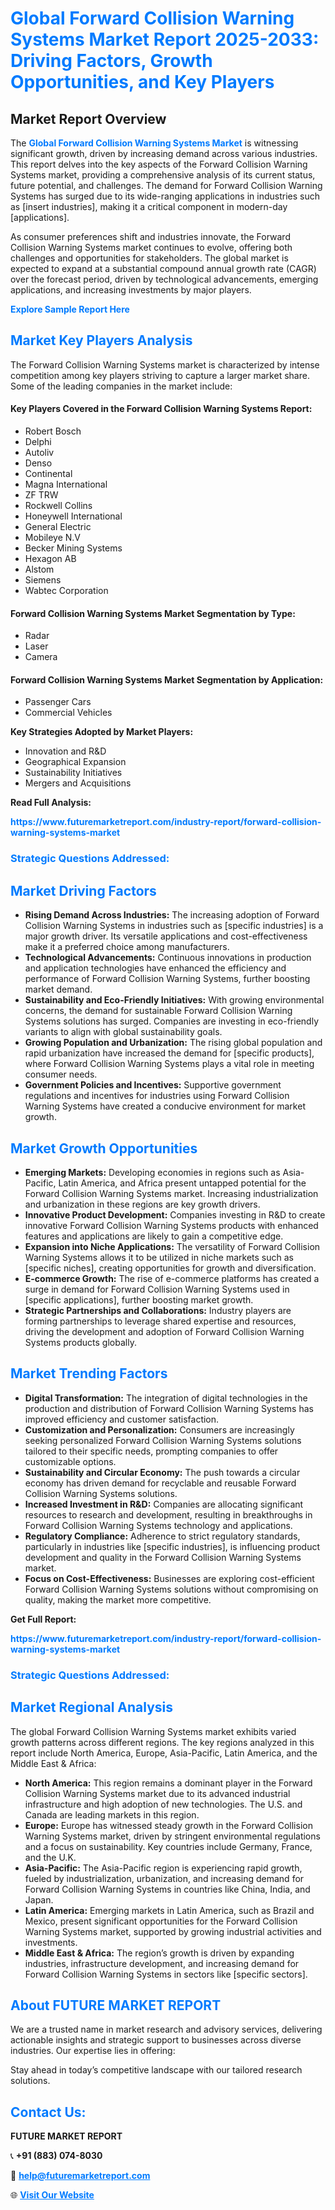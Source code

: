 <h1 style="color: #007BFF;">Global Forward Collision Warning Systems Market Report 2025-2033: Driving Factors, Growth Opportunities, and Key Players</h1>

<section id="overview">
<h2>Market Report Overview</h2>
<p>The <a href="https://www.futuremarketreport.com/industry-report/forward-collision-warning-systems-market" style="color: #007BFF; text-decoration: none;"><strong>Global Forward Collision Warning Systems Market</strong></a> is witnessing significant growth, driven by increasing demand across various industries. This report delves into the key aspects of the Forward Collision Warning Systems market, providing a comprehensive analysis of its current status, future potential, and challenges. The demand for Forward Collision Warning Systems has surged due to its wide-ranging applications in industries such as [insert industries], making it a critical component in modern-day [applications].</p>
<p>As consumer preferences shift and industries innovate, the Forward Collision Warning Systems market continues to evolve, offering both challenges and opportunities for stakeholders. The global market is expected to expand at a substantial compound annual growth rate (CAGR) over the forecast period, driven by technological advancements, emerging applications, and increasing investments by major players.</p>
</section>

<section id="overview">
<p><a href="https://www.futuremarketreport.com/request-sample/reportId=51561" style="color: #007BFF; text-decoration: none;"><strong>Explore Sample Report Here</strong></a></p>
</section>

<section id="key-players">
<h2 style="color: #007BFF;">Market Key Players Analysis</h2>
<p>The Forward Collision Warning Systems market is characterized by intense competition among key players striving to capture a larger market share. Some of the leading companies in the market include:</p>
<h4>Key Players Covered in the Forward Collision Warning Systems Report:</h4>
<ul><li>Robert Bosch</li><li>Delphi</li><li>Autoliv</li><li>Denso</li><li>Continental</li><li>Magna International</li><li>ZF TRW</li><li>Rockwell Collins</li><li>Honeywell International</li><li>General Electric</li><li>Mobileye N.V</li><li>Becker Mining Systems</li><li>Hexagon AB</li><li>Alstom</li><li>Siemens</li><li>Wabtec Corporation</li></ul>
<h4>Forward Collision Warning Systems Market Segmentation by Type:</h4>
<ul><li>Radar</li><li>Laser</li><li>Camera</li></ul>

<h4>Forward Collision Warning Systems Market Segmentation by Application:</h4>
<ul><li>Passenger Cars</li><li>Commercial Vehicles</li></ul>
<p><strong>Key Strategies Adopted by Market Players:</strong></p>
<ul>
<li>Innovation and R&D</li>
<li>Geographical Expansion</li>
<li>Sustainability Initiatives</li>
<li>Mergers and Acquisitions</li>
</ul>
</section>

<section>
<p><strong>Read Full Analysis: </strong></p><a href="https://www.futuremarketreport.com/industry-report/forward-collision-warning-systems-market" style="color: #007BFF; text-decoration: none;"><strong>https://www.futuremarketreport.com/industry-report/forward-collision-warning-systems-market</strong></a>
<h3 style="color: #007BFF;">Strategic Questions Addressed:</h3>
</section>

<section id="driving-factors">
<h2 style="color: #007BFF;">Market Driving Factors</h2>
<ul>
<li><strong>Rising Demand Across Industries:</strong> The increasing adoption of Forward Collision Warning Systems in industries such as [specific industries] is a major growth driver. Its versatile applications and cost-effectiveness make it a preferred choice among manufacturers.</li>
<li><strong>Technological Advancements:</strong> Continuous innovations in production and application technologies have enhanced the efficiency and performance of Forward Collision Warning Systems, further boosting market demand.</li>
<li><strong>Sustainability and Eco-Friendly Initiatives:</strong> With growing environmental concerns, the demand for sustainable Forward Collision Warning Systems solutions has surged. Companies are investing in eco-friendly variants to align with global sustainability goals.</li>
<li><strong>Growing Population and Urbanization:</strong> The rising global population and rapid urbanization have increased the demand for [specific products], where Forward Collision Warning Systems plays a vital role in meeting consumer needs.</li>
<li><strong>Government Policies and Incentives:</strong> Supportive government regulations and incentives for industries using Forward Collision Warning Systems have created a conducive environment for market growth.</li>
</ul>
</section>

<section id="growth-opportunities">
<h2 style="color: #007BFF;">Market Growth Opportunities</h2>
<ul>
<li><strong>Emerging Markets:</strong> Developing economies in regions such as Asia-Pacific, Latin America, and Africa present untapped potential for the Forward Collision Warning Systems market. Increasing industrialization and urbanization in these regions are key growth drivers.</li>
<li><strong>Innovative Product Development:</strong> Companies investing in R&D to create innovative Forward Collision Warning Systems products with enhanced features and applications are likely to gain a competitive edge.</li>
<li><strong>Expansion into Niche Applications:</strong> The versatility of Forward Collision Warning Systems allows it to be utilized in niche markets such as [specific niches], creating opportunities for growth and diversification.</li>
<li><strong>E-commerce Growth:</strong> The rise of e-commerce platforms has created a surge in demand for Forward Collision Warning Systems used in [specific applications], further boosting market growth.</li>
<li><strong>Strategic Partnerships and Collaborations:</strong> Industry players are forming partnerships to leverage shared expertise and resources, driving the development and adoption of Forward Collision Warning Systems products globally.</li>
</ul>
</section>

<section id="trending-factors">
<h2 style="color: #007BFF;">Market Trending Factors</h2>
<ul>
<li><strong>Digital Transformation:</strong> The integration of digital technologies in the production and distribution of Forward Collision Warning Systems has improved efficiency and customer satisfaction.</li>
<li><strong>Customization and Personalization:</strong> Consumers are increasingly seeking personalized Forward Collision Warning Systems solutions tailored to their specific needs, prompting companies to offer customizable options.</li>
<li><strong>Sustainability and Circular Economy:</strong> The push towards a circular economy has driven demand for recyclable and reusable Forward Collision Warning Systems solutions.</li>
<li><strong>Increased Investment in R&D:</strong> Companies are allocating significant resources to research and development, resulting in breakthroughs in Forward Collision Warning Systems technology and applications.</li>
<li><strong>Regulatory Compliance:</strong> Adherence to strict regulatory standards, particularly in industries like [specific industries], is influencing product development and quality in the Forward Collision Warning Systems market.</li>
<li><strong>Focus on Cost-Effectiveness:</strong> Businesses are exploring cost-efficient Forward Collision Warning Systems solutions without compromising on quality, making the market more competitive.</li>
</ul>
</section>

<section>
<p><strong>Get Full Report: </strong></p><a href="https://www.futuremarketreport.com/industry-report/forward-collision-warning-systems-market" style="color: #007BFF; text-decoration: none;"><strong>https://www.futuremarketreport.com/industry-report/forward-collision-warning-systems-market</strong></a>
<h3 style="color: #007BFF;">Strategic Questions Addressed:</h3>
</section>


<section id="regional-analysis">
<h2 style="color: #007BFF;">Market Regional Analysis</h2>
<p>The global Forward Collision Warning Systems market exhibits varied growth patterns across different regions. The key regions analyzed in this report include North America, Europe, Asia-Pacific, Latin America, and the Middle East & Africa:</p>
<ul>
<li><strong>North America:</strong> This region remains a dominant player in the Forward Collision Warning Systems market due to its advanced industrial infrastructure and high adoption of new technologies. The U.S. and Canada are leading markets in this region.</li>
<li><strong>Europe:</strong> Europe has witnessed steady growth in the Forward Collision Warning Systems market, driven by stringent environmental regulations and a focus on sustainability. Key countries include Germany, France, and the U.K.</li>
<li><strong>Asia-Pacific:</strong> The Asia-Pacific region is experiencing rapid growth, fueled by industrialization, urbanization, and increasing demand for Forward Collision Warning Systems in countries like China, India, and Japan.</li>
<li><strong>Latin America:</strong> Emerging markets in Latin America, such as Brazil and Mexico, present significant opportunities for the Forward Collision Warning Systems market, supported by growing industrial activities and investments.</li>
<li><strong>Middle East & Africa:</strong> The region’s growth is driven by expanding industries, infrastructure development, and increasing demand for Forward Collision Warning Systems in sectors like [specific sectors].</li>
</ul>
</section>

<footer>
<h2 style="color: #007BFF;">About FUTURE MARKET REPORT</h2>
<p>We are a trusted name in market research and advisory services, delivering actionable insights and strategic support to businesses across diverse industries. Our expertise lies in offering:</p>

<p>Stay ahead in today’s competitive landscape with our tailored research solutions.</p>

<h2 style="color: #007BFF;">Contact Us:</h2>
<p><strong>FUTURE MARKET REPORT</strong></p>
<p>📞 <strong>+91 (883) 074-8030</strong></p>
<p>📧 <strong><a href="mailto:help@futuremarketreport.com" style="color: #007BFF;">help@futuremarketreport.com</a></strong></p>
<p>🌐 <strong><a href="https://www.futuremarketreport.com/" style="color: #007BFF;">Visit Our Website</a></strong></p>
</footer>